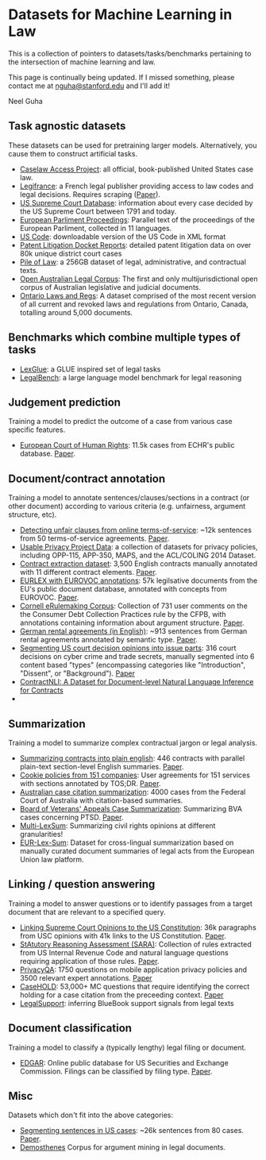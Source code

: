 # Datasets for Machine Learning in Law
This is a collection of pointers to datasets/tasks/benchmarks pertaining to the intersection of machine learning and law. 

This page is continually being updated. If I missed something, please contact me at nguha@stanford.edu and I'll add it! 

Neel Guha


## Task agnostic datasets 
These datasets can be used for pretraining larger models. Alternatively, you cause them to construct artificial tasks. 

- [Caselaw Access Project](https://case.law/): all official, book-published United States case law.
- [Legifrance](https://www.legifrance.gouv.fr/): a French legal publisher providing access to law codes and legal decisions. Requires scraping ([Paper](http://ceur-ws.org/Vol-2645/paper2.pdf)). 
- [US Supreme Court Database](http://scdb.wustl.edu/): information about every case decided by the US Supreme Court between 1791 and today.
- [European Parliment Proceedings](https://www.statmt.org/europarl/): Parallel text of the proceedings of the European Parliment, collected in 11 languages. 
- [US Code](https://uscode.house.gov/download/download.shtml): downloadable version of the US Code in XML format
- [Patent Litigation Docket Reports](https://www.uspto.gov/learning-and-resources/electronic-data-products/patent-litigation-docket-reports-data): detailed patent litigation data on over 80k unique district court cases
- [Pile of Law](https://huggingface.co/datasets/pile-of-law/pile-of-law): a 256GB dataset of legal, administrative, and contractual texts.
- [Open Australian Legal Corpus](https://huggingface.co/datasets/umarbutler/open-australian-legal-corpus): The first and only multijurisdictional open corpus of Australian legislative and judicial documents.
- [Ontario Laws and Regs](https://huggingface.co/datasets/hordruma/ontario_laws_and_regs): A dataset comprised of the most recent version of all current and revoked laws and regulations from Ontario, Canada, totalling around 5,000 documents.

## Benchmarks which combine multiple types of tasks
- [LexGlue](https://huggingface.co/datasets/lex_glue): a GLUE inspired set of legal tasks 
- [LegalBench](https://github.com/HazyResearch/legalbench): a large language model benchmark for legal reasoning


## Judgement prediction
Training a model to predict the outcome of a case from various case specific features. 
- [European Court of Human Rights](https://archive.org/details/ECHR-ACL2019): 11.5k cases from ECHR's public database. [Paper](https://www.aclweb.org/anthology/P19-1424/).


## Document/contract annotation
Training a model to annotate sentences/clauses/sections in a contract (or other document) according to various criteria (e.g. unfairness, argument structure, etc).

- [Detecting unfair clauses from online terms-of-service](http://155.185.228.137/claudette/ToS.zip): ~12k sentences from 50 terms-of-service agreements. [Paper](https://arxiv.org/pdf/1805.01217.pdf).
- [Usable Privacy Project Data](https://usableprivacy.org/data): a collection of datasets for privacy policies, including OPP-115, APP-350, MAPS, and the ACL/COLING 2014 Dataset.
- [Contract extraction dataset](http://nlp.cs.aueb.gr/software_and_datasets/CONTRACTS_ICAIL2017/index.html): 3,500 English contracts manually annotated with 11 different contract elements. [Paper](http://nlp.cs.aueb.gr/pubs/icail2017.pdf).
- [EURLEX with EUROVOC annotations](http://nlp.cs.aueb.gr/software_and_datasets/EURLEX57K/index.html): 57k legilsative documents from the EU's public document database, annotated with concepts from EUROVOC. [Paper](https://www.aclweb.org/anthology/W19-2209/).
- [Cornell eRulemaking Corpus](https://facultystaff.richmond.edu/~jpark/data/jpark_lrec18.zip): Collection of 731 user comments on the the Consumer Debt Collection Practices rule by the CFPB, with annotations containing information about argument structure. [Paper](https://facultystaff.richmond.edu/~jpark/papers/jpark_lrec18.pdf).
- [German rental agreements (in English)](https://github.com/sebischair/Legal-Sentence-Classification-Datasets-and-Models): ~913 sentences from German rental agreements annotated by semantic type. [Paper](https://www.researchgate.net/publication/332171940_Classifying_Semantic_Types_of_Legal_Sentences_Portability_of_Machine_Learning_Models).
- [Segmenting US court decision opinions into issue parts](https://github.com/jsavelka/us-dec-func-iss-sgm/blob/master/trade_secret_cases.json): 316 court decisions on cyber crime and trade secrets, manually segmented into 6 content based "types" (encompassing categories like "Introduction", "Dissent", or "Background"). [Paper](http://ebooks.iospress.nl/volumearticle/50840)
- [ContractNLI: A Dataset for Document-level Natural Language Inference for Contracts](https://arxiv.org/abs/2110.01799)
- 


## Summarization 
Training a model to summarize complex contractual jargon or legal analysis.
- [Summarizing contracts into plain english](https://github.com/lauramanor/legal_summarization): 446 contracts with parallel plain-text section-level English summaries. [Paper](https://www.aclweb.org/anthology/W19-2201/).
- [Cookie policies from 151 companies](https://github.com/senjed/Summarization-of-Privacy-Policies): User agreements for 151 services with sections annotated by TOS;DR. [Paper](http://ceur-ws.org/Vol-2645/paper3.pdf).
- [Australian case citation summarization](https://archive.ics.uci.edu/ml/datasets/Legal+Case+Reports): 4000 cases from the Federal Court of Australia with citation-based summaries. 
- [Board of Veterans' Appeals Case Summarization](https://github.com/luimagroup/bva-summarization): Summarizing BVA cases concerning PTSD. [Paper](https://dl.acm.org/doi/10.1145/3322640.3326728).
- [Multi-LexSum](https://openreview.net/forum?id=z1d8fUiS8Cr): Summarizing civil rights opinions at different granularities!
- [EUR-Lex-Sum](https://github.com/achouhan93/eur-lex-sum): Dataset for cross-lingual summarization based on manually curated document summaries of legal acts from the European Union law platform.

## Linking / question answering
Training a model to answer questions or to identify passages from a target document that are relevant to a specified query. 
- [Linking Supreme Court Opinions to the US Constitution](https://github.com/mayhewsw/legal-linking): 36k paragraphs from USC opinions with 41k links to the US Constitution. [Paper](https://www.aclweb.org/anthology/W19-2205.pdf).
- [StAtutory Reasoning Assessment (SARA)](https://nlp.jhu.edu/law/): Collection of rules extracted from US Internal Revenue Code and natural language questions requiring application of those rules. [Paper](http://ceur-ws.org/Vol-2645/paper5.pdf).
- [PrivacyQA](https://github.com/AbhilashaRavichander/PrivacyQA_EMNLP): 1750 questions on mobile application privacy policies and 3500 relevant expert annotations. [Paper](https://arxiv.org/abs/1911.00841)
- [CaseHOLD](https://github.com/reglab/casehold): 53,000+ MC questions that require identifying the correct holding for a case citation from the preceeding context. [Paper](https://arxiv.org/abs/2104.08671)
- [LegalSupport](https://crfm.stanford.edu/helm/v1.0/?group=legal_support): inferring BlueBook support signals from legal texts

## Document classification 
Training a model to classify a (typically lengthy) legal filing or document. 
- [EDGAR](https://www.sec.gov/edgar/searchedgar/accessing-edgar-data.htm): Online public database for US Securities and Exchange Commission. Filings can be classified by filing type. [Paper](https://arxiv.org/abs/1912.06905).


## Misc
Datasets which don't fit into the above categories:
- [Segmenting sentences in US cases](https://github.com/jsavelka/sbd_adjudicatory_dec): ~26k sentences from 80 cases. [Paper](https://www.atala.org/sites/default/files/2-%20TAL-58-2-sbd-adjudicatory-decisions.pdf).
- [Demosthenes](https://github.com/adele-project/demosthenes) Corpus for argument mining in legal documents.




 
